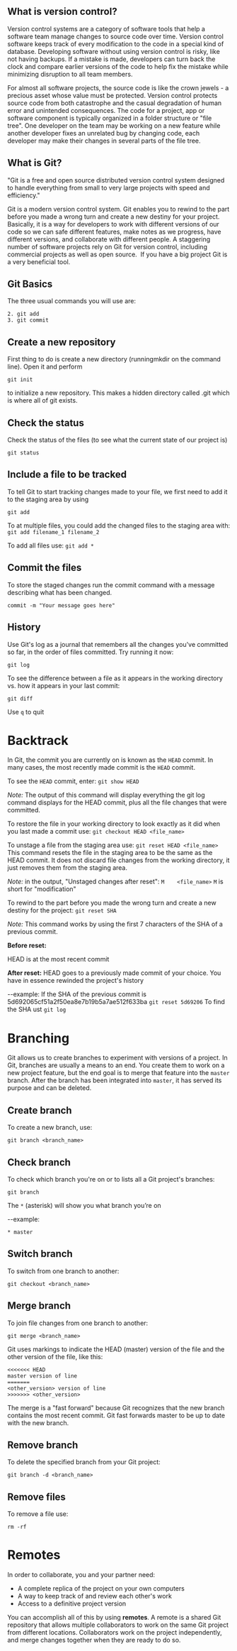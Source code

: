 ## What is version control?

Version control systems are a category of software tools that help a software team manage changes to source code over time. Version control software keeps track of every modification to the code in a special kind of database. Developing software without using version control is risky, like not having backups. If a mistake is made, developers can turn back the clock and compare earlier versions of the code to help fix the mistake while minimizing disruption to all team members.

For almost all software projects, the source code is like the crown jewels - a precious asset whose value must be protected. Version control protects source code from both catastrophe and the casual degradation of human error and unintended consequences. The code for a project, app or software component is typically organized in a folder structure or "file tree". One developer on the team may be working on a new feature while another developer fixes an unrelated bug by changing code, each developer may make their changes in several parts of the file tree.

## What is Git?

"Git is a free and open source distributed version control system designed to handle everything from small to very large projects with speed and efficiency."

Git is a modern version control system. Git enables you to rewind to the part before you made a wrong turn and create a new destiny for your project. Basically, it is a way for developers to work with different versions of our code so we can safe different features, make notes as we progress, have different versions, and collaborate with different people. A staggering number of software projects rely on Git for version control, including commercial projects as well as open source.  If you have a big project Git is a very beneficial tool.

## Git Basics

The three usual commands you will use are:

```1. git init
2. git add
3. git commit
```

## Create a new repository

First thing to do is create a new directory (runningmkdir on the command line). Open it and perform

```git init```

to initialize a new repository. This makes a hidden directory called .git which is where all of git exists.

## Check the status

Check the status of the files (to see what the current state of our project is)

```git status```

## Include a file to be tracked 

To tell Git to start tracking changes made to your file, we first need to add it to the staging area by using

```git add```

To at multiple files, you could add the changed files to the staging area with:
```git add filename_1 filename_2```

To add all files use:
```git add *```

## Commit the files 

To store the staged changes run the commit command with a message describing what has been changed.

```
commit -m "Your message goes here"
```

## History

Use Git's log as a journal that remembers all the changes you've committed so far, in the order of files committed. Try running it now:

```
git log
```

To see the difference between a file as it appears in the working directory vs. how it appears in your last commit:

```git diff```

Use ```q``` to quit

# Backtrack

In Git, the commit you are currently on is known as the ```HEAD``` commit. In many cases, the most recently made commit is the ```HEAD``` commit.

To see the ```HEAD``` commit, enter:
```git show HEAD```

*Note:* The output of this command will display everything the git log command displays for the HEAD commit, plus all the file changes that were committed.

To restore the file in your working directory to look exactly as it did when you last made a commit use:
```git checkout HEAD <file_name>```

To unstage a file from the staging area use:
```git reset HEAD <file_name>```
This command resets the file in the staging area to be the same as the HEAD commit. It does not discard file changes from the working directory, it just removes them from the staging area.

*Note:* in the output, "Unstaged changes after reset":
```M    <file_name>```
```M``` is short for "modification"

To rewind to the part before you made the wrong turn and create a new destiny for the project:
```git reset SHA```

*Note:* This command works by using the first 7 characters of the SHA of a previous commit.

**Before reset:**

HEAD is at the most recent commit

**After reset:**
HEAD goes to a previously made commit of your choice. You have in essence rewinded the project's history

--example: If the SHA of the previous commit is 5d692065cf51a2f50ea8e7b19b5a7ae512f633ba
```git reset 5d69206```
To find the SHA ust ```git log```

#  Branching

Git allows us to create branches to experiment with versions of a project. In Git, branches are usually a means to an end. You create them to work on a new project feature, but the end goal is to merge that feature into the ```master``` branch. After the branch has been integrated into ```master```, it has served its purpose and can be deleted.

## Create branch
To create a new branch, use:

```git branch <branch_name>```

## Check branch
To check which branch you're on or to lists all a Git project's branches: 

```git branch```

The ```*``` (asterisk) will show you what branch you’re on

--example:

```* master```

## Switch branch
To switch from one branch to another:

```git checkout <branch_name>```

## Merge branch
To join file changes from one branch to another:

```git merge <branch_name>```

Git uses markings to indicate the HEAD (master) version of the file and the other version of the file, like this:

```
<<<<<<< HEAD
master version of line
=======
<other_version> version of line
>>>>>>> <other_version>
```

The merge is a "fast forward" because Git recognizes that the new branch contains the most recent commit. Git fast forwards master to be up to date with the new branch.

## Remove branch
To delete the specified branch from your Git project: 
```
git branch -d <branch_name>
```

## Remove files

To remove a file use:

```rm -rf```

# Remotes
In order to collaborate, you and your partner need:

+ A complete replica of the project on your own computers
+ A way to keep track of and review each other's work
+ Access to a definitive project version

You can accomplish all of this by using **remotes**. A remote is a shared Git repository that allows multiple collaborators to work on the same Git project from different locations. Collaborators work on the project independently, and merge changes together when they are ready to do so.

